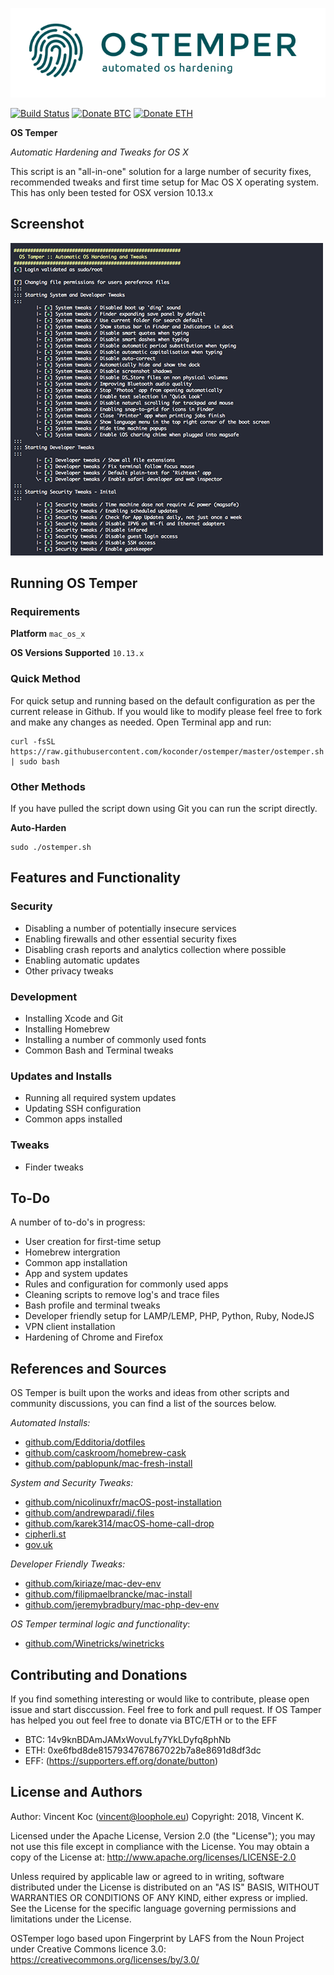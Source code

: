 ![OS Temper logo](docs/logo.png)

[![Build Status](https://travis-ci.org/koconder/ostemper.svg?branch=master)](https://travis-ci.org/koconder/ostemper) [![Donate BTC](https://img.shields.io/badge/donate-BTC-orange.svg)](https://github.com/koconder/ostemper#contributing-and-donations) [![Donate ETH](https://img.shields.io/badge/donate-ETH-orange.svg)](https://etherdonation.com/d?to=0xe6fbd8de8157934767867022b7a8e8691d8df3dc)

**OS Temper**

*Automatic Hardening and Tweaks for OS X*

This script is an "all-in-one" solution for a large number of security fixes, recommended tweaks and first time setup for Mac OS X operating system. This has only been tested for OSX version 10.13.x

## Screenshot
![OS Temper Screenshot](docs/screenshot.png)

## Running OS Temper
### Requirements
**Platform** `mac_os_x`

**OS Versions Supported** `10.13.x`

### Quick Method
For quick setup and running based on the default configuration as per the current release in Github. If you would like to modify please feel free to fork and make any changes as needed. Open Terminal app and run:

    curl -fsSL https://raw.githubusercontent.com/koconder/ostemper/master/ostemper.sh | sudo bash


### Other Methods
If you have pulled the script down using Git you can run the script directly.

**Auto-Harden**

    sudo ./ostemper.sh

## Features and Functionality
### Security
- Disabling a number of potentially insecure services
- Enabling firewalls and other essential security fixes
- Disabling crash reports and analytics collection where possible
- Enabling automatic updates
- Other privacy tweaks

### Development
- Installing Xcode and Git
- Installing Homebrew
- Installing a number of commonly used fonts
- Common Bash and Terminal tweaks

### Updates and Installs
- Running all required system updates
- Updating SSH configuration
- Common apps installed

### Tweaks
- Finder tweaks

## To-Do
A number of to-do's in progress:

- User creation for first-time setup
- Homebrew intergration
- Common app installation
- App and system updates
- Rules and configuration for commonly used apps
- Cleaning scripts to remove log's and trace files
- Bash profile and terminal tweaks
- Developer friendly setup for LAMP/LEMP, PHP, Python, Ruby, NodeJS
- VPN client installation
- Hardening of Chrome and Firefox

## References and Sources
OS Temper is built upon the works and ideas from other scripts and community discussions, you can find a list of the sources below.

*Automated Installs:*
- [github.com/Edditoria/dotfiles](https://github.com/Edditoria/dotfiles)
- [github.com/caskroom/homebrew-cask](https://github.com/caskroom/homebrew-cask)
- [github.com/pablopunk/mac-fresh-install
](https://github.com/pablopunk/mac-fresh-install)

*System and Security Tweaks:*
- [github.com/nicolinuxfr/macOS-post-installation](https://github.com/nicolinuxfr/macOS-post-installation)
- [github.com/andrewparadi/.files](https://github.com/andrewparadi/.files)
- [github.com/karek314/macOS-home-call-drop](https://github.com/karek314/macOS-home-call-drop)
- [cipherli.st](https://cipherli.st/)
- [gov.uk](https://www.gov.uk/government/uploads/system/uploads/attachment_data/file/470580/osx-provisioning-script.sh.txt)

*Developer Friendly Tweaks:*
- [github.com/kiriaze/mac-dev-env](https://github.com/kiriaze/mac-dev-env)
- [github.com/filipmaelbrancke/mac-install](https://github.com/filipmaelbrancke/mac-install)
- [github.com/jeremybradbury/mac-php-dev-env](https://github.com/jeremybradbury/mac-php-dev-env)

*OS Temper terminal logic and functionality*:
- [github.com/Winetricks/winetricks](https://github.com/Winetricks/winetricks)

## Contributing and Donations

If you find something interesting or would like to contribute, please open issue and start disccussion. Feel free to fork and pull request.
If OS Tamper has helped you out feel free to donate via BTC/ETH or to the EFF
- BTC: 14v9knBDAmJAMxWovuLfy7YkLDyfq8phNb
- ETH: 0xe6fbd8de8157934767867022b7a8e8691d8df3dc
- EFF: (https://supporters.eff.org/donate/button)

## License and Authors
Author: Vincent Koc (vincent@loophole.eu)
Copyright: 2018, Vincent K.

Licensed under the Apache License, Version 2.0 (the "License"); you may not use this file except in compliance with the License. You may obtain a copy of the License at: http://www.apache.org/licenses/LICENSE-2.0

Unless required by applicable law or agreed to in writing, software distributed under the License is distributed on an "AS IS" BASIS, WITHOUT WARRANTIES OR CONDITIONS OF ANY KIND, either express or implied. See the License for the specific language governing permissions and limitations under the License.

OSTemper logo based upon Fingerprint by LAFS from the Noun Project under Creative Commons licence 3.0: https://creativecommons.org/licenses/by/3.0/
